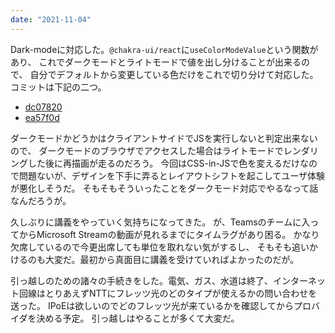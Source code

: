 ```yaml
---
date: "2021-11-04"
---
```


Dark-modeに対応した。`@chakra-ui/react`に`useColorModeValue`という関数があり、
これでダークモードとライトモードで値を出し分けることが出来るので、
自分でデフォルトから変更している色だけをこれで切り分けて対応した。
コミットは下記の二つ。

- [dc07820](https://github.com/namachan10777/namachan10777.dev/commit/dc07820477eb24677a674ae8f535424e68639019)
- [ea57f0d](https://github.com/namachan10777/namachan10777.dev/commit/ea57f0d331189d769b92c4caf2e0d75c973802c8)

ダークモードかどうかはクライアントサイドでJSを実行しないと判定出来ないので、
ダークモードのブラウザでアクセスした場合はライトモードでレンダリングした後に再描画が走るのだろう。
今回はCSS-in-JSで色を変えるだけなので問題ないが、デザインを下手に弄るとレイアウトシフトを起こしてユーザ体験が悪化しそうだ。
そもそもそういったことをダークモード対応でやるなって話なんだろうが。

久しぶりに講義をやっていく気持ちになってきた。
が、Teamsのチームに入ってからMicrosoft Streamの動画が見れるまでにタイムラグがあり困る。
かなり欠席しているので今更出席しても単位を取れない気がするし、
そもそも追いかけるのも大変だ。最初から真面目に講義を受けていればよかったのだが。

引っ越しのための諸々の手続きをした。電気、ガス、水道は終了、インターネット回線はとりあえずNTTにフレッツ光のどのタイプが使えるかの問い合わせを送った。
IPoEは欲しいのでどのフレッツ光が来ているかを確認してからプロバイダを決める予定。
引っ越しはやることが多くて大変だ。
